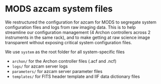 # MODS azcam system files

We restructured the configuration for azcam for MODS to segregate system configuration files and logs from raw imaging data.  This is to help
streamline our configuration management (4 Archon controllers across 2 instruments in the same rack), and to make getting at raw science image
transparent without exposing critical system configuration files.

We use `system` as the root folder for all system-specific files
 * `archon/` for the Archon controller files (.acf and .ncf)
 * `logs/` for azcam server logs
 * `parameters/` for azcam server parameter files
 * `templates/` for FITS header template and IIF data dictionary files

